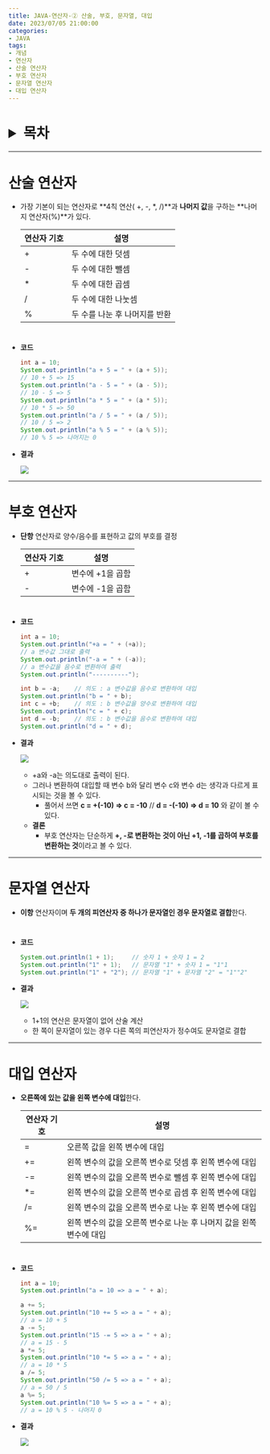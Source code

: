 ```yaml
---
title: JAVA-연산자-② 산술, 부호, 문자열, 대입
date: 2023/07/05 21:00:00
categories:
- JAVA
tags:
- 개념
- 연산자
- 산술 연산자
- 부호 연산자
- 문자열 연산자
- 대입 연산자
---
```

<h1>
<details>
<summary>목차</summary>
<div markdown="1">

- [산술 연산자](#산술-연산자)
- [부호 연산자](#부호-연산자)
- [문자열 연산자](#문자열-연산자)
- [대입 연산자](#대입-연산자)
  
</div>
</details>
</h1>

---

# 산술 연산자

- 가장 기본이 되는 연산자로 **4칙 연산( +, -, *, /)**과 **나머지 값**을 구하는 **나머지 연산자(%)**가 있다.
    
    
    | 연산자 기호 | 설명 |
    | --- | --- |
    | + | 두 수에 대한 덧셈 |
    | - | 두 수에 대한 뺄셈 |
    | * | 두 수에 대한 곱셈 |
    | / | 두 수에 대한 나눗셈 |
    | % | 두 수를 나눈 후 나머지를 반환 |
#    
- **코드**
    
    ```java
    int a = 10;
    System.out.println("a + 5 = " + (a + 5));
    // 10 + 5 => 15
    System.out.println("a - 5 = " + (a - 5));
    // 10 - 5 => 5
    System.out.println("a * 5 = " + (a * 5));
    // 10 * 5 => 50
    System.out.println("a / 5 = " + (a / 5));
    // 10 / 5 => 2
    System.out.println("a % 5 = " + (a % 5));
    // 10 % 5 => 나머지는 0
    ```
    
- **결과**
    
    ![](/Images/2023/07/JAVA-연산자-②/Untitled.png)
    

---

# 부호 연산자

- **단항** 연산자로 양수/음수를 표현하고 값의 부호를 결정
    
    
    | 연산자 기호 | 설명 |
    | --- | --- |
    | + | 변수에 +1을 곱함 |
    | - | 변수에 -1을 곱함 |
#
- **코드**
    
    ```java
    int a = 10;
    System.out.println("+a = " + (+a));
    // a 변수값 그대로 출력
    System.out.println("-a = " + (-a));
    // a 변수값을 음수로 변환하여 출력
    System.out.println("----------");
    
    int b = -a;    // 의도 : a 변수값을 음수로 변환하여 대입
    System.out.println("b = " + b);
    int c = +b;    // 의도 : b 변수값을 양수로 변환하여 대입
    System.out.println("c = " + c);
    int d = -b;    // 의도 : b 변수값을 음수로 변환하여 대입
    System.out.println("d = " + d);
    ```
    
- **결과**
    
    ![](/Images/2023/07/JAVA-연산자-②/Untitled%201.png)
    
    - +a와 -a는 의도대로 출력이 된다.
    - 그러나 변환하여 대입할 때 변수 b와 달리 변수 c와 변수 d는 생각과 다르게 표시되는 것을 볼 수 있다.
        - 풀어서 쓰면 **c = +(-10) ⇒ c = -10** // **d = -(-10) ⇒ d = 10** 와 같이 볼 수 있다.
    - **결론**
        - 부호 연산자는 단순하게 **+, -로 변환하는 것이 아닌 +1, -1를 곱하여 부호를 변환하는 것**이라고 볼 수 있다.

---

# 문자열 연산자

- **이항** 연산자이며 **두 개의 피연산자 중 하나가 문자열인 경우 문자열로 결합**한다.
#
- **코드**
    
    ```java
    System.out.println(1 + 1);     // 숫자 1 + 숫자 1 = 2
    System.out.println("1" + 1);   // 문자열 "1" + 숫자 1 = "1"1
    System.out.println("1" + "2"); // 문자열 "1" + 문자열 "2" = "1""2"
    ```
    
- **결과**
    
    ![](/Images/2023/07/JAVA-연산자-②/Untitled%202.png)
    
    - 1+1의 연산은 문자열이 없어 산술 계산
    - 한 쪽이 문자열이 있는 경우 다른 쪽의 피연산자가 정수여도 문자열로 결합

---

# 대입 연산자

- **오른쪽에 있는 값을 왼쪽 변수에 대입**한다.
    
    
    | 연산자 기호 | 설명 |
    | --- | --- |
    | = | 오른쪽 값을 왼쪽 변수에 대입 |
    | += | 왼쪽 변수의 값을 오른쪽 변수로 덧셈 후 왼쪽 변수에 대입 |
    | -= | 왼쪽 변수의 값을 오른쪽 변수로 뺄셈 후 왼쪽 변수에 대입 |
    | *= | 왼쪽 변수의 값을 오른쪽 변수로 곱셈 후 왼쪽 변수에 대입 |
    | /= | 왼쪽 변수의 값을 오른쪽 변수로 나눈 후 왼쪽 변수에 대입 |
    | %= | 왼쪽 변수의 값을 오른쪽 변수로 나눈 후 나머지 값을 왼쪽 변수에 대입 |
#
- **코드**
    
    ```java
    int a = 10;
    System.out.println("a = 10 => a = " + a);
    
    a += 5;
    System.out.println("10 += 5 => a = " + a);
    // a = 10 + 5
    a -= 5;
    System.out.println("15 -= 5 => a = " + a);
    // a = 15 - 5
    a *= 5;
    System.out.println("10 *= 5 => a = " + a);
    // a = 10 * 5
    a /= 5;
    System.out.println("50 /= 5 => a = " + a);
    // a = 50 / 5
    a %= 5;
    System.out.println("10 %= 5 => a = " + a);
    // a = 10 % 5 - 나머지 0
    ```
    
- **결과**
    
    ![](/Images/2023/07/JAVA-연산자-②/Untitled%203.png)